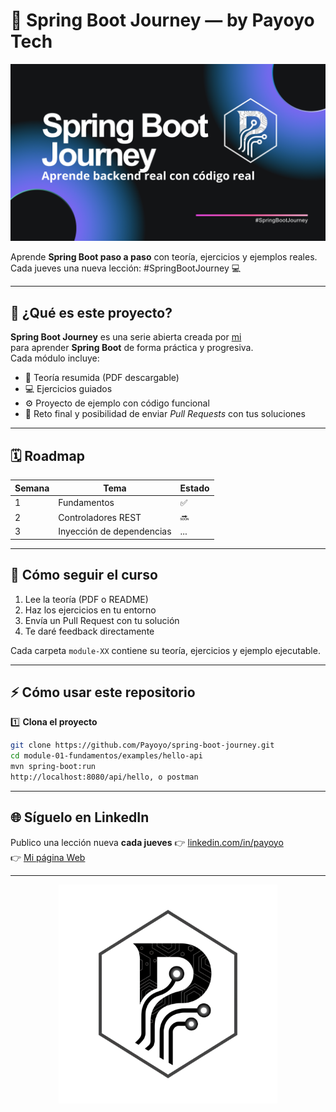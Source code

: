 # 🚀 Spring Boot Journey — by Payoyo Tech

![Payoyo Tech banner](docs/banner.png)

Aprende **Spring Boot paso a paso** con teoría, ejercicios y ejemplos reales.
Cada jueves una nueva lección: #SpringBootJourney 💻

---

## 📘 ¿Qué es este proyecto?

**Spring Boot Journey** es una serie abierta creada por [mi](https://github.com/Payoyo)  
para aprender **Spring Boot** de forma práctica y progresiva.  
Cada módulo incluye:
- 🧠 Teoría resumida (PDF descargable)
- 💻 Ejercicios guiados
- ⚙️ Proyecto de ejemplo con código funcional
- 🧩 Reto final y posibilidad de enviar *Pull Requests* con tus soluciones 

---

## 🗓️ Roadmap
| Semana | Tema | Estado |
|--------|------|--------|
| 1 | Fundamentos | ✅ |
| 2 | Controladores REST | 🔜 |
| 3 | Inyección de dependencias | ... |

---

## 📘 Cómo seguir el curso
1. Lee la teoría (PDF o README)  
2. Haz los ejercicios en tu entorno  
3. Envía un Pull Request con tu solución  
4. Te daré feedback directamente

Cada carpeta `module-XX` contiene su teoría, ejercicios y ejemplo ejecutable.

---

## ⚡ Cómo usar este repositorio

1️⃣ **Clona el proyecto**
```bash
git clone https://github.com/Payoyo/spring-boot-journey.git
cd module-01-fundamentos/examples/hello-api
mvn spring-boot:run
http://localhost:8080/api/hello, o postman
```
---

## 🌐 Síguelo en LinkedIn
Publico una lección nueva **cada jueves** 👉 [linkedin.com/in/payoyo](https://www.linkedin.com/in/jose-luis-rodriguez-valenzuela-dev/) <br>
👉 [Mi página Web](https://portfolio-joseluis.vercel.app/)

---

<p align="center"> <img src="docs/logo.png" alt="Logo Payoyo" width="350" /> </p>
